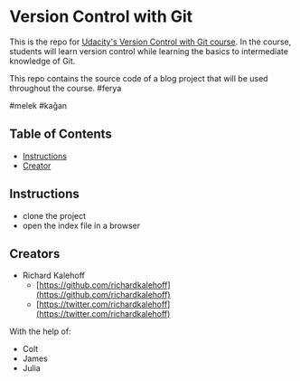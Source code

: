 # Version Control with Git

This is the repo for [Udacity's Version Control with Git course](). In the course, students will learn version control while learning the basics to intermediate knowledge of Git.

This repo contains the source code of a blog project that will be used throughout the course.
#ferya

#melek
#kağan

## Table of Contents

* [Instructions](#instructions)
* [Creator](#creators)

## Instructions

* clone the project
* open the index file in a browser

## Creators

* Richard Kalehoff
    - [https://github.com/richardkalehoff](https://github.com/richardkalehoff)
    - [https://twitter.com/richardkalehoff](https://twitter.com/richardkalehoff)

With the help of:

* Colt
* James
* Julia
